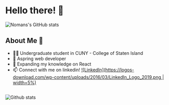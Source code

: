 # Hello there! 👋
![Nomans's GitHub stats](https://github-readme-stats.vercel.app/api?username=nali556&theme=dark&show_icons=true)

## About Me 🥸
- 👨‍🎓 Undergraduate student in CUNY - College of Staten Island
- 🌱 Aspring web developer
- 🔭 Expanding my knowledge on React
- 📫 Connect with me on linkedin! 
[![LinkedIn](https://logos-download.com/wp-content/uploads/2016/03/LinkedIn_Logo_2019.png | width=5%)](https://www.linkedin.com/in/noman-710/)
##
![Github stats](https://github-readme-stats.vercel.app/api/top-langs/?username=nali556&theme=dark&layout=compact&card_width=445&langs_count=10)
<!--
**nali556/nali556** is a ✨ _special_ ✨ repository because its `README.md` (this file) appears on your GitHub profile.

Here are some ideas to get you started:

- 🔭 I’m currently working on ...

- 👯 I’m looking to collaborate on ...
- 🤔 I’m looking for help with ...
- 💬 Ask me about ...
- 😄 Pronouns: ...
- ⚡ Fun fact: ...
-->

